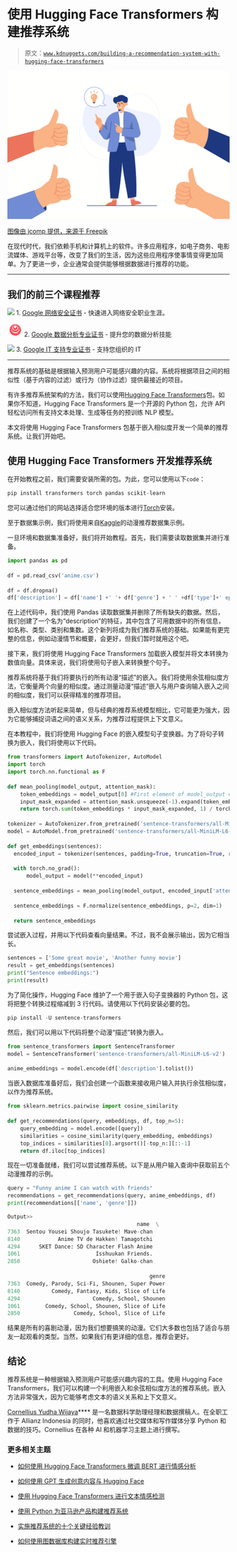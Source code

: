 # 使用 Hugging Face Transformers 构建推荐系统

> 原文：[`www.kdnuggets.com/building-a-recommendation-system-with-hugging-face-transformers`](https://www.kdnuggets.com/building-a-recommendation-system-with-hugging-face-transformers)

![使用 Hugging Face Transformers 构建推荐系统](img/a61a757863330ab6619d9dd0c0bdd909.png)

[图像由 jcomp 提供，来源于 Freepik](https://www.freepik.com/free-vector/man-who-thinks-idea-is-admired-by-thumbs-up_11879378.htm#fromView=search&page=1&position=31&uuid=f9d98eb0-c0b9-4681-a4df-3026685c1dea)

在现代时代，我们依赖手机和计算机上的软件。许多应用程序，如电子商务、电影流媒体、游戏平台等，改变了我们的生活，因为这些应用程序使事情变得更加简单。为了更进一步，企业通常会提供能够根据数据进行推荐的功能。

* * *

## 我们的前三个课程推荐

![](img/0244c01ba9267c002ef39d4907e0b8fb.png) 1\. [Google 网络安全证书](https://www.kdnuggets.com/google-cybersecurity) - 快速进入网络安全职业生涯。

![](img/e225c49c3c91745821c8c0368bf04711.png) 2\. [Google 数据分析专业证书](https://www.kdnuggets.com/google-data-analytics) - 提升您的数据分析技能

![](img/0244c01ba9267c002ef39d4907e0b8fb.png) 3\. [Google IT 支持专业证书](https://www.kdnuggets.com/google-itsupport) - 支持您组织的 IT

* * *

推荐系统的基础是根据输入预测用户可能感兴趣的内容。系统将根据项目之间的相似性（基于内容的过滤）或行为（协作过滤）提供最接近的项目。

有许多推荐系统架构的方法，我们可以使用[Hugging Face Transformers](https://huggingface.co/docs/transformers/en/index)包。如果你不知道，Hugging Face Transformers 是一个开源的 Python 包，允许 API 轻松访问所有支持文本处理、生成等任务的预训练 NLP 模型。

本文将使用 Hugging Face Transformers 包基于嵌入相似度开发一个简单的推荐系统。让我们开始吧。

## 使用 Hugging Face Transformers 开发推荐系统

在开始教程之前，我们需要安装所需的包。为此，您可以使用以下`code`：

```py
pip install transformers torch pandas scikit-learn
```

您可以通过他们的网站选择适合您环境的版本进行[Torch](https://pytorch.org/get-started/locally/)安装。

至于数据集示例，我们将使用来自[Kaggle](https://www.kaggle.com/datasets/CooperUnion/anime-recommendations-database?select=anime.csv)的动漫推荐数据集示例。

一旦环境和数据集准备好，我们将开始教程。首先，我们需要读取数据集并进行准备。

```py
import pandas as pd

df = pd.read_csv('anime.csv')

df = df.dropna()
df['description'] = df['name'] +' '+ df['genre'] + ' ' +df['type']+' episodes: '+ df['episodes']
```

在上述代码中，我们使用 Pandas 读取数据集并删除了所有缺失的数据。然后，我们创建了一个名为“description”的特征，其中包含了可用数据中的所有信息，如名称、类型、类别和集数。这个新列将成为我们推荐系统的基础。如果能有更完整的信息，例如动漫情节和概要，会更好，但我们暂时就用这个吧。

接下来，我们将使用 Hugging Face Transformers 加载嵌入模型并将文本转换为数值向量。具体来说，我们将使用句子嵌入来转换整个句子。

推荐系统将基于我们将要执行的所有动漫“描述”的嵌入。我们将使用余弦相似度方法，它衡量两个向量的相似度。通过测量动漫“描述”嵌入与用户查询输入嵌入之间的相似度，我们可以获得精准的推荐项目。

嵌入相似度方法听起来简单，但与经典的推荐系统模型相比，它可能更为强大，因为它能够捕捉词语之间的语义关系，为推荐过程提供上下文意义。

在本教程中，我们将使用 Hugging Face 的嵌入模型句子变换器。为了将句子转换为嵌入，我们将使用以下代码。

```py
from transformers import AutoTokenizer, AutoModel
import torch
import torch.nn.functional as F

def mean_pooling(model_output, attention_mask):
    token_embeddings = model_output[0] #First element of model_output contains all token embeddings
    input_mask_expanded = attention_mask.unsqueeze(-1).expand(token_embeddings.size()).float()
    return torch.sum(token_embeddings * input_mask_expanded, 1) / torch.clamp(input_mask_expanded.sum(1), min=1e-9)

tokenizer = AutoTokenizer.from_pretrained('sentence-transformers/all-MiniLM-L6-v2')
model = AutoModel.from_pretrained('sentence-transformers/all-MiniLM-L6-v2')

def get_embeddings(sentences):
  encoded_input = tokenizer(sentences, padding=True, truncation=True, return_tensors='pt')

  with torch.no_grad():
      model_output = model(**encoded_input)

  sentence_embeddings = mean_pooling(model_output, encoded_input['attention_mask'])

  sentence_embeddings = F.normalize(sentence_embeddings, p=2, dim=1)

  return sentence_embeddings
```

尝试嵌入过程，并用以下代码查看向量结果。不过，我不会展示输出，因为它相当长。

```py
sentences = ['Some great movie', 'Another funny movie']
result = get_embeddings(sentences)
print("Sentence embeddings:")
print(result)
```

为了简化操作，Hugging Face 维护了一个用于嵌入句子变换器的 Python 包，这将把整个转换过程缩减到 3 行代码。请使用以下代码安装必要的包。

```py
pip install -U sentence-transformers
```

然后，我们可以用以下代码将整个动漫“描述”转换为嵌入。

```py
from sentence_transformers import SentenceTransformer
model = SentenceTransformer('sentence-transformers/all-MiniLM-L6-v2')

anime_embeddings = model.encode(df['description'].tolist())
```

当嵌入数据库准备好后，我们会创建一个函数来接收用户输入并执行余弦相似度，以作为推荐系统。

```py
from sklearn.metrics.pairwise import cosine_similarity

def get_recommendations(query, embeddings, df, top_n=5):
    query_embedding = model.encode([query])
    similarities = cosine_similarity(query_embedding, embeddings)
    top_indices = similarities[0].argsort()[-top_n:][::-1]
    return df.iloc[top_indices]
```

现在一切准备就绪，我们可以尝试推荐系统。以下是从用户输入查询中获取前五个动漫推荐的示例。

```py
query = "Funny anime I can watch with friends"
recommendations = get_recommendations(query, anime_embeddings, df)
print(recommendations[['name', 'genre']])
```

```py
Output>>
                                         name  \
7363  Sentou Yousei Shoujo Tasukete! Mave-chan   
8140            Anime TV de Hakken! Tamagotchi   
4294      SKET Dance: SD Character Flash Anime   
1061                        Isshuukan Friends.   
2850                       Oshiete! Galko-chan   

                                             genre  
7363  Comedy, Parody, Sci-Fi, Shounen, Super Power  
8140          Comedy, Fantasy, Kids, Slice of Life  
4294                       Comedy, School, Shounen  
1061        Comedy, School, Shounen, Slice of Life  
2850                 Comedy, School, Slice of Life 
```

结果是所有的喜剧动漫，因为我们想要搞笑的动漫。它们大多数也包括了适合与朋友一起观看的类型。当然，如果我们有更详细的信息，推荐会更好。

## 结论

推荐系统是一种根据输入预测用户可能感兴趣内容的工具。使用 Hugging Face Transformers，我们可以构建一个利用嵌入和余弦相似度方法的推荐系统。嵌入方法非常强大，因为它能够考虑文本的语义关系和上下文意义。

**[](https://www.linkedin.com/in/cornellius-yudha-wijaya/)**[Cornellius Yudha Wijaya](https://www.linkedin.com/in/cornellius-yudha-wijaya/)**** 是一名数据科学助理经理和数据撰稿人。在全职工作于 Allianz Indonesia 的同时，他喜欢通过社交媒体和写作媒体分享 Python 和数据的技巧。Cornellius 在各种 AI 和机器学习主题上进行撰写。

### 更多相关主题

+   [如何使用 Hugging Face Transformers 微调 BERT 进行情感分析](https://www.kdnuggets.com/how-to-fine-tune-bert-sentiment-analysis-hugging-face-transformers)

+   [如何使用 GPT 生成创意内容与 Hugging Face](https://www.kdnuggets.com/how-to-use-gpt-for-generating-creative-content-with-hugging-face-transformers)

+   [使用 Hugging Face Transformers 进行文本情感检测](https://www.kdnuggets.com/using-hugging-face-transformers-for-emotion-detection-in-text)

+   [使用 Python 为亚马逊产品构建推荐系统](https://www.kdnuggets.com/2023/02/building-recommender-system-amazon-products-python.html)

+   [实施推荐系统的十个关键经验教训](https://www.kdnuggets.com/2022/07/ten-key-lessons-implementing-recommendation-systems-business.html)

+   [如何使用图数据库构建实时推荐引擎](https://www.kdnuggets.com/2023/08/build-realtime-recommendation-engine-graph-databases.html)

